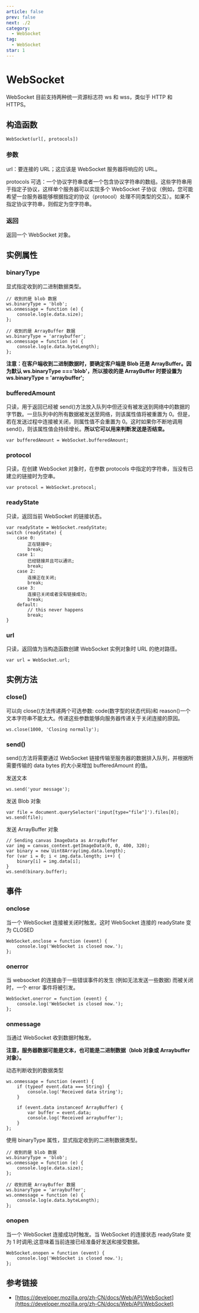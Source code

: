 ```yaml
---
article: false
prev: false
next: ./2
category:
  - WebSocket
tag:
  - WebSocket
star: 1
---
```


# WebSocket

WebSocket 目前支持两种统一资源标志符 ws 和 wss，类似于 HTTP 和 HTTPS。

<!-- more -->

## 构造函数

```js:no-line-numbers
WebSocket(url[, protocols])
```

### 参数

url：要连接的 URL；这应该是 WebSocket 服务器将响应的 URL。

protocols 可选：一个协议字符串或者一个包含协议字符串的数组。这些字符串用于指定子协议，这样单个服务器可以实现多个 WebSocket 子协议（例如，您可能希望一台服务器能够根据指定的协议（protocol）处理不同类型的交互）。如果不指定协议字符串，则假定为空字符串。

### 返回

返回一个 WebSocket 对象。

## 实例属性

### binaryType

显式指定收到的二进制数据类型。

```js:no-line-numbers
// 收到的是 blob 数据
ws.binaryType = 'blob';
ws.onmessage = function (e) {
	console.log(e.data.size);
};

// 收到的是 ArrayBuffer 数据
ws.binaryType = 'arraybuffer';
ws.onmessage = function (e) {
	console.log(e.data.byteLength);
};
```

**注意：在客户端收到二进制数据时，要确定客户端是 Blob 还是 ArrayBuffer。因为默认 ws.binaryType ==='blob'，所以接收的是 ArrayBuffer 时要设置为 ws.binaryType = 'arraybuffer';**

### bufferedAmount

只读，用于返回已经被 send()方法放入队列中但还没有被发送到网络中的数据的字节数。一旦队列中的所有数据被发送至网络，则该属性值将被重置为 0。但是，若在发送过程中连接被关闭，则属性值不会重置为 0。这时如果你不断地调用 send()，则该属性值会持续增长。**所以它可以用来判断发送是否结束。**

```js:no-line-numbers
var bufferedAmount = WebSocket.bufferedAmount;
```

### protocol

只读，在创建 WebSocket 对象时，在参数 protocols 中指定的字符串，当没有已建立的链接时为空串。

```js:no-line-numbers
var protocol = WebSocket.protocol;
```

### readyState

只读，返回当前 WebSocket 的链接状态。

```js:no-line-numbers
var readyState = WebSocket.readyState;
switch (readyState) {
	case 0:
		正在链接中;
		break;
	case 1:
		已经链接并且可以通讯;
		break;
	case 2:
		连接正在关闭;
		break;
	case 3:
		连接已关闭或者没有链接成功;
		break;
	default:
		// this never happens
		break;
}
```

### url

只读，返回值为当构造函数创建 WebSocket 实例对象时 URL 的绝对路径。

```js:no-line-numbers
var url = WebSocket.url;
```

## 实例方法

### close()

可以向 close()方法传递两个可选参数: code(数字型的状态代码)和 reason()一个文本字符串不能太大。传递这些参数能够向服务器传递关于关闭连接的原因。

```js:no-line-numbers
ws.close(1000, 'Closing normally');
```

### send()

send()方法将需要通过 WebSocket 链接传输至服务器的数据排入队列，并根据所需要传输的 data bytes 的大小来增加 bufferedAmount 的值。

发送文本

```js:no-line-numbers
ws.send('your message');
```

发送 Blob 对象

```js:no-line-numbers
var file = document.querySelector('input[type="file"]').files[0];
ws.send(file);
```

发送 ArrayBuffer 对象

```js:no-line-numbers
// Sending canvas ImageData as ArrayBuffer
var img = canvas_context.getImageData(0, 0, 400, 320);
var binary = new Uint8Array(img.data.length);
for (var i = 0; i < img.data.length; i++) {
	binary[i] = img.data[i];
}
ws.send(binary.buffer);
```

## 事件

### onclose

当一个 WebSocket 连接被关闭时触发。这时 WebSocket 连接的 readyState 变为 CLOSED

```js:no-line-numbers
WebSocket.onclose = function (event) {
	console.log('WebSocket is closed now.');
};
```

### onerror

当 websocket 的连接由于一些错误事件的发生 (例如无法发送一些数据) 而被关闭时，一个 error 事件将被引发。

```js:no-line-numbers
WebSocket.onerror = function (event) {
	console.log('WebSocket is closed now.');
};
```

### onmessage

当通过 WebSocket 收到数据时触发。

**注意，服务器数据可能是文本，也可能是二进制数据（blob 对象或 Arraybuffer 对象）。**

动态判断收到的数据类型

```js:no-line-numbers
ws.onmessage = function (event) {
	if (typeof event.data === String) {
		console.log('Received data string');
	}

	if (event.data instanceof ArrayBuffer) {
		var buffer = event.data;
		console.log('Received arraybuffer');
	}
};
```

使用 binaryType 属性，显式指定收到的二进制数据类型。

```js:no-line-numbers
// 收到的是 blob 数据
ws.binaryType = 'blob';
ws.onmessage = function (e) {
	console.log(e.data.size);
};

// 收到的是 ArrayBuffer 数据
ws.binaryType = 'arraybuffer';
ws.onmessage = function (e) {
	console.log(e.data.byteLength);
};
```

### onopen

当一个 WebSocket 连接成功时触发。当 WebSocket 的连接状态 readyState 变为 1 时调用;这意味着当前连接已经准备好发送和接受数据。

```js:no-line-numbers
WebSocket.onopen = function (event) {
	console.log('WebSocket is closed now.');
};
```

## 参考链接

- [https://developer.mozilla.org/zh-CN/docs/Web/API/WebSocket](https://developer.mozilla.org/zh-CN/docs/Web/API/WebSocket)
